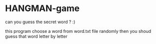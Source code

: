 # HANGMAN-game

can you guess the secret word ? :)

this program choose a word from word.txt file randomly then you shoud guess that word letter by letter
